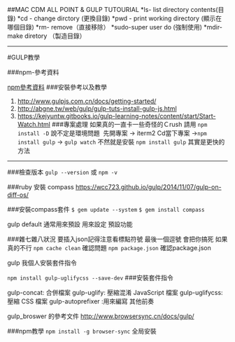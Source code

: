 ##MAC CDM ALL POINT & GULP TUTOURIAL
*ls- list directory contents(目錄)
*cd - change dirctory (更換目錄)
*pwd  - print working directory (顯示在哪個目錄)
*rm- remove（直接移除）
*sudo-super user do (強制使用)
*mdir-make diretory （製造目錄）

---

#GULP教學 

###npm-參考資料 

[npm參考資料](https://www.npmjs.com/package)
###安裝參考以及教學
1. http://www.gulpjs.com.cn/docs/getting-started/
2. http://abgne.tw/web/gulp/gulp-tuts-install-gulp-js.html
3. https://kejyuntw.gitbooks.io/gulp-learning-notes/content/start/Start-Watch.html
###專案處理
如果真的一直卡一些奇怪的Ｃrush
請用
`npm install -D`
說不定是環境問題
 先開專案 -> iterm2 Cd當下專案 ->`npm install gulp` -> `gulp watch`
不然就是安裝 
`npm install gulp` 其實是更快的方法

---

###檢查版本
`gulp --version` 或 `npm -v`

###ruby 安裝 compass
https://wcc723.github.io/gulp/2014/11/07/gulp-on-diff-os/

###安裝compass套件
`$ gem update --system`
`$ gem install compass`

gulp default 通常用來預設
用來設定 預設功能

###雜七雜八狀況
要插入json記得注意看標點符號  最後一個逗號 會把你搞死
如果真的不行
`npm cache clean` 確認問題
`npm package.json` 確認package.json

gulp 我個人安裝套件指令

`npm install gulp-uglifycss --save-dev` 
###安裝套件指令

gulp-concat: 合併檔案
gulp-uglify: 壓縮混淆 JavaScript 檔案
gulp-uglifycss: 壓縮 CSS 檔案
gulp-autoprefixer :用來編寫 其他前奏

gulp_broswer 的參考文件
http://www.browsersync.cn/docs/gulp/

###npm教學
`npm install -g browser-sync`
全局安裝
